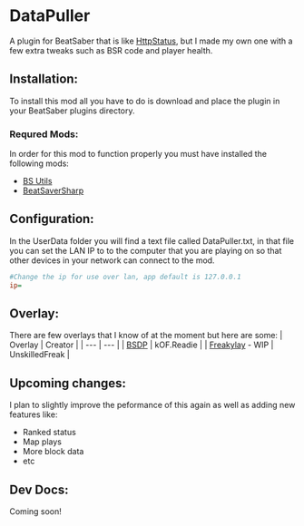 # DataPuller
A plugin for BeatSaber that is like [HttpStatus](https://github.com/opl-/beatsaber-http-status), but I made my own one with a few extra tweaks such as BSR code and player health.  

## Installation:
To install this mod all you have to do is download and place the plugin in your BeatSaber plugins directory.
### Requred Mods:
In order for this mod to function properly you must have installed the following mods:
- [BS Utils](https://github.com/Kylemc1413/Beat-Saber-Utils)
- [BeatSaverSharp](https://github.com/lolPants/BeatSaverSharp)

## Configuration:
In the UserData folder you will find a text file called DataPuller.txt, in that file you can set the LAN IP to to the computer that you are playing on so that other devices in your network can connect to the mod.
```ini
#Change the ip for use over lan, app default is 127.0.0.1
ip=
```

## Overlay:
There are few overlays that I know of at the moment but here are some:
| Overlay | Creator |
| --- | --- |
| [BSDP](https://github.com/kOFReadie/BeatSaber-Overlay) | kOF.Readie |
| [Freakylay](https://github.com/UnskilledFreak/Freakylay) - WIP | UnskilledFreak |

## Upcoming changes:
I plan to slightly improve the peformance of this again as well as adding new features like:
- Ranked status
- Map plays
- More block data
- etc

## Dev Docs:
Coming soon!